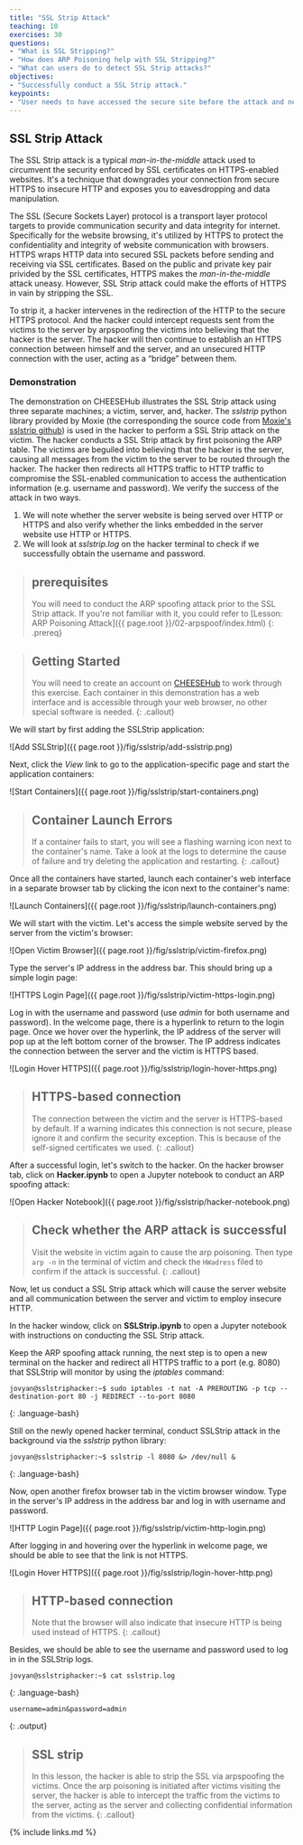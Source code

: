 ```yaml
---
title: "SSL Strip Attack"
teaching: 10
exercises: 30
questions:
- "What is SSL Stripping?"
- "How does ARP Poisoning help with SSL Stripping?"
- "What can users do to detect SSL Strip attacks?"
objectives:
- "Successfully conduct a SSL Strip attack."
keypoints:
- "User needs to have accessed the secure site before the attack and needs to return to the website before the browser cache expires"
---
```


## SSL Strip Attack

The SSL Strip attack is a typical *man-in-the-middle* attack used to circumvent the security enforced by SSL certificates on HTTPS-enabled websites. It's a technique that downgrades your connection from secure HTTPS to insecure HTTP and exposes you to eavesdropping and data manipulation.

The SSL (Secure Sockets Layer) protocol is a transport layer protocol targets to provide communication security and data integrity for internet. Specifically for the website browsing, it's utilized by HTTPS to protect the confidentiality and integrity of website communication with browsers. HTTPS wraps HTTP data into secured SSL packets before sending and receiving via SSL certificates. Based on the public and private key pair privided by the SSL certificates, HTTPS makes the *man-in-the-middle* attack uneasy. However, SSL Strip attack could make the efforts of HTTPS in vain by stripping the SSL. 

To strip it, a hacker intervenes in the redirection of the HTTP to the secure HTTPS protocol. And the hacker could intercept requests sent from the victims to the server by arpspoofing the victims into believing that the hacker is the server. The hacker will then continue to establish an HTTPS connection between himself and the server, and an unsecured HTTP connection with the user, acting as a “bridge” between them.


### Demonstration

The demonstration on CHEESEHub illustrates the SSL Strip attack using three separate machines; a victim, server, and, hacker. The *sslstrip* python library provided by Moxie (the corresponding the source code from [Moxie's sslstrip github](https://github.com/moxie0/sslstrip)) is used in the hacker to perform a SSL Strip attack on the victim. The hacker conducts a SSL Strip attack by first poisoning the ARP table. The victims are beguiled into believing that the hacker is the server, causing all messages from the victim to the server to be routed through the hacker. The hacker then redirects all HTTPS traffic to HTTP traffic to compromise the SSL-enabled communication to access the authentication information (e.g. username and password). We verify the success of the attack in two ways.

1. We will note whether the server website is being served over HTTP or HTTPS and also verify whether the links embedded in the server website use HTTP or HTTPS.
2. We will look at *sslstrip.log* on the hacker terminal to check if we successfully obtain the username and password.

> ## prerequisites
> 
> You will need to conduct the ARP spoofing attack prior to the SSL Strip attack. If you're not familiar with it, you could refer to [Lesson: ARP Poisoning Attack]({{ page.root }}/02-arpspoof/index.html)
{: .prereq} 

> ## Getting Started
> 
> You will need to create an account on [CHEESEHub](https://www.hub.cheesehub.org) to work through this exercise.
> Each container in this demonstration has a web interface and is accessible through your web browser, no other special software 
> is needed.
{: .callout} 

We will start by first adding the SSLStrip application:

![Add SSLStrip]({{ page.root }}/fig/sslstrip/add-sslstrip.png)

Next, click the *View* link to go to the application-specific page and start the application containers:

![Start Containers]({{ page.root }}/fig/sslstrip/start-containers.png)

> ## Container Launch Errors
>
> If a container fails to start, you will see a flashing warning icon next to the container's name. Take a look at the logs to 
> determine the cause of failure and try deleting the application and restarting.
{: .callout}

Once all the containers have started, launch each container's web interface in a separate browser tab by clicking the icon 
next to the container's name:

![Launch Containers]({{ page.root }}/fig/sslstrip/launch-containers.png)

We will start with the victim. Let's access the simple website served by the server from the victim's browser:

![Open Victim Browser]({{ page.root }}/fig/sslstrip/victim-firefox.png)

Type the server's IP address in the address bar. This should bring up a simple login page:

![HTTPS Login Page]({{ page.root }}/fig/sslstrip/victim-https-login.png)

Log in with the username and password (use *admin* for both username and password). In the welcome page, there is a hyperlink to return to the login page.
Once we hover over the hyperlink, the IP address of the server will pop up at the left bottom corner of the browser. The IP address indicates the connection 
between the server and the victim is HTTPS based.

![Login Hover HTTPS]({{ page.root }}/fig/sslstrip/login-hover-https.png)

> ## HTTPS-based connection
> 
> The connection between the victim and the server is HTTPS-based by default. If a warning indicates this connection is not secure, 
> please ignore it and confirm the security exception. This is because of the self-signed certificates we used.
{: .callout} 

After a successful login, let's switch to the hacker. On the hacker browser tab, click on **Hacker.ipynb** to open a Jupyter notebook to conduct an ARP spoofing attack:

![Open Hacker Notebook]({{ page.root }}/fig/sslstrip/hacker-notebook.png)

> ## Check whether the ARP attack is successful
>
> Visit the website in victim again to cause the arp poisoning.
> Then type `arp -n` in the terminal of victim and check the `HWadress` filed to confirm if the attack is successful.
{: .callout}

Now, let us conduct a SSL Strip attack which will cause the server website and all communication between the server and victim to employ insecure HTTP.

In the hacker window, click on **SSLStrip.ipynb** to open a Jupyter notebook with instructions on conducting the SSL Strip attack.

Keep the ARP spoofing attack running, the next step is to open a new terminal on the hacker and redirect all HTTPS traffic to a port (e.g. 8080) that SSLStrip will monitor by using the *iptables* command:
~~~
jovyan@sslstriphacker:~$ sudo iptables -t nat -A PREROUTING -p tcp --destination-port 80 -j REDIRECT --to-port 8080
~~~
{: .language-bash}

Still on the newly opened hacker terminal, conduct SSLStrip attack in the background via the *sslstrip* python library:
~~~
jovyan@sslstriphacker:~$ sslstrip -l 8080 &> /dev/null &
~~~
{: .language-bash}

Now, open another firefox browser tab in the victim browser window. Type in the server's IP address in the address bar and log in with username and password.

![HTTP Login Page]({{ page.root }}/fig/sslstrip/victim-http-login.png)

After logging in and hovering over the hyperlink in welcome page, we should be able to see that the link is not HTTPS.

![Login Hover HTTPS]({{ page.root }}/fig/sslstrip/login-hover-http.png)

> ## HTTP-based connection
> 
> Note that the browser will also indicate that insecure HTTP is being used instead of HTTPS.
{: .callout} 

Besides, we should be able to see the username and password used to log in in the SSLStrip logs.
~~~
jovyan@sslstriphacker:~$ cat sslstrip.log
~~~
{: .language-bash}
~~~
username=admin&password=admin
~~~
{: .output}

> ## SSL strip
> 
> In this lesson, the hacker is able to strip the SSL via arpspoofing the victims. Once the arp poisoning is initiated after victims visiting the server, the hacker is 
> able to intercept the traffic from the victims to the server, acting as the server and collecting confidential information from the victims. 
{: .callout}

{% include links.md %}

